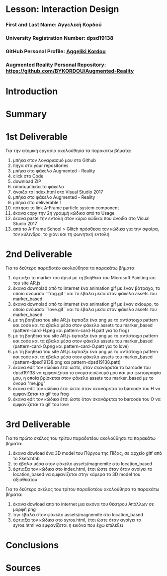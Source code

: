 # Lesson: Interaction Design

### First and Last Name: Αγγελική Κορδού
### University Registration Number: dpsd19138
### GitHub Personal Profile: [Aggeliki Kordou](https://github.com/BYKORDOU)
### Augmented Reality Personal Repository: https://github.com/BYKORDOU/Augmented-Reality

# Introduction

# Summary


# 1st Deliverable

Για την ατομική εργασία ακολούθησα τα παρακάτω βήματα:

1. μπήκα στον λογαριασμό μου στο Github
2. πήγα στα your repositories 
3. μπήκα στο φάκελο Augmented - Reality 
4. click στο Code 
5. download ZIP
6. αποσυμπίεσα το φάκελο
7. άνοιξα το index.html στο Visual Studio 2017
8. μπήκα στο φάκελο Augmented - Reality
9. μπήκα στο deliverable 1
10. πάτησα το link A-Frame particle system component 
11. έκανα copy την 2η γραμμή κώδικα από το Usage 
12. έκανα paste την εντολή στον κύριο κώδικα που άνοιξα στο Visual Studio 2017
13. από το A-Frame School > Glitch πρόσθεσα τον κώδικα για την σφαίρα, τον κύλινδρο, το χιόνι και τη φωνητική εντολή

# 2nd Deliverable

Για το δεύτερο παραδοτέο ακολούθησα τα παρακάτω βήματα:

1. έφτιαξα το marker του dpsd με τη βοήθεια του Microsoft Painting και του site AR.js
2. έκανα downolad από το internet ένα animation gif με έναν βάτραχο, το οποίο ονόμασα ¨frog.gif¨ και το έβαλα μέσα στον φάκελο assets του marker_based
3. έκανα downolad από το internet ένα animation gif με έναν σκίουρο, το οποίο ονόμασα ¨love.gif¨ και το έβαλα μέσα στον φάκελο assets του marker_based
4. με τη βοηθεια του site AR.js έφτιαξα ένα png με το αντίστοιχο pattern και code και τα έβαλα μέσα στον φάκελο assets του marker_based (pattern-card-H.png και pattern-card-H.patt για το frog)
5. με τη βοηθεια του site AR.js έφτιαξα ένα png με το αντίστοιχο pattern και code και τα έβαλα μέσα στον φάκελο assets του marker_based (pattern-card-O.png και pattern-card-O.patt για το love)
6. με τη βοηθεια του site AR.js έφτιαξα ένα png με το αντίστοιχο pattern και code και τα έβαλα μέσα στον φάκελο assets του marker_based (pattern-dpsd19138.png και pattern-dpsd19138.patt)
7. έκανα edit τον κώδικα έτσι ώστε, όταν σκανάρεται το barcode του dpsd19138 να εμφανίζεται το ονοματεπώνυμό μου και μια φωτογραφία μου, η οποία βρίσκεται στον φάκελο assets του marker_based με το όνομα "me.jpg"
8. έκανα edit τον κώδικα έτσι ώστε όταν σκανάρεται το barcode του H να εμφανίζεται το gif του frog
9. έκανα edit τον κώδικα έτσι ώστε όταν σκανάρεται το barcode του O να εμφανίζεται το gif του love











# 3rd Deliverable 

Για το πρώτο σκέλος του τρίτου παραδοτέου ακολούθησα τα παρακάτω βήματα:

1. έκανα dowload ένα 3D model του Πύργου της Πίζας, σε αρχείο gltf από το Sketchfab 
2. το έβαλα μέσα στον φάκελο assets/magnemite στο location_based
3. έφτιαξα τον κώδικα στο index.html, έτσι ώστε όταν όταν ανοίγει το location_based να εμφανίζεται στην κάμερα το 3D model του αξιοθέατου


Για το δεύτερο σκέλος του τρίτου παραδοτέου ακολούθησα τα παρακάτω βήματα:

1. έκανα dowload από το internet μια εικόνα του θέατρου Απόλλων σε μορφή png
2. την έβαλα στον φάκελο assets/magnemite στο location_based
3. έφτιαξα τον κώδικα στο syros.html, έτσι ώστε όταν ανοίγει το syros.html να εμφανίζεται η εικόνα που έχω επιλέξει



# Conclusions


# Sources
